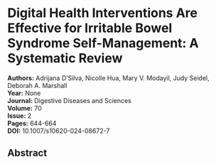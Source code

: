 # Digital Health Interventions Are Effective for Irritable Bowel Syndrome Self-Management: A Systematic Review

**Authors:** Adrijana D’Silva, Nicolle Hua, Mary V. Modayil, Judy Seidel, Deborah A. Marshall  
**Year:** None  
**Journal:** Digestive Diseases and Sciences  
**Volume:** 70  
**Issue:** 2  
**Pages:** 644-664  
**DOI:** 10.1007/s10620-024-08672-7  

## Abstract



